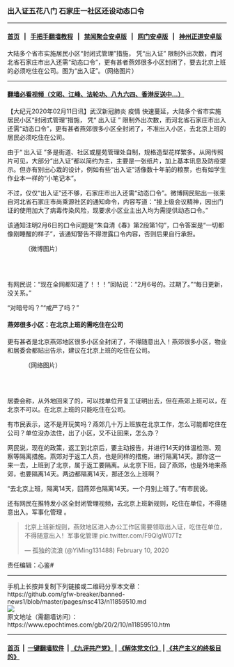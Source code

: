 ### 出入证五花八门 石家庄一社区还设动态口令
------------------------

#### [首页](https://github.com/gfw-breaker/banned-news1/blob/master/README.md) &nbsp;&nbsp;|&nbsp;&nbsp; [手把手翻墙教程](https://github.com/gfw-breaker/guides/wiki) &nbsp;&nbsp;|&nbsp;&nbsp; [禁闻聚合安卓版](https://github.com/gfw-breaker/bn-android) &nbsp;&nbsp;|&nbsp;&nbsp; [网门安卓版](https://github.com/oGate2/oGate) &nbsp;&nbsp;|&nbsp;&nbsp; [神州正道安卓版](https://github.com/SzzdOgate/update) 



<div><img alt="" class="aligncenter wp-post-image" src="https://i.epochtimes.com/assets/uploads/2020/02/php3F9div-600x400.jpg"/>
<div class="red16 caption">
 大陆多个省市实施居民小区“封闭式管理”措施， 凭“出入证” 限制外出次数，而河北省石家庄市出入还需“动态口令”，更有甚者燕郊很多小区封闭了，要去北京上班的必须吃住在公司。图为“出入证”。（网络图片）
</div>
</div><hr/>

#### [翻墙必看视频（文昭、江峰、法轮功、八九六四、香港反送中...）](http://167.172.214.107/home.html)

<div><p>
 【大纪元2020年02月11日讯】武汉新冠肺炎
 <ok href="https://www.epochtimes.com/gb/tag/%E7%96%AB%E6%83%85.html">
  疫情
 </ok>
 快速蔓延，大陆多个省市实施居民小区“封闭式管理”措施， 凭“
 <ok href="https://www.epochtimes.com/gb/tag/%E5%87%BA%E5%85%A5%E8%AF%81.html">
  出入证
 </ok>
 ” 限制外出次数，而河北省石家庄市出入还需“动态口令”，更有甚者燕郊很多小区全封闭了，不准出入小区，去北京上班的居民必须吃住在公司。
</p>
<p>
 由于“
 <ok href="https://www.epochtimes.com/gb/tag/%E5%87%BA%E5%85%A5%E8%AF%81.html">
  出入证
 </ok>
 ”多是街道、社区或屋苑管理处自制，规格造型花样繁多。从网传照片可见，大部分“出入证”都以简约为主，主要是一张纸片，加上基本讯息及防疫提示。但亦有别出心栽的设计，例如有些“出入证”活像数十年前的粮票，也有如学生作业本一样的“小笔记本”。
</p>
<p>
 不过，仅仅“出入证”还不够，石家庄市出入还需“动态口令”。微博网民贴出一张来自河北省石家庄市尚乘源社区的通知命令，内容写道：“接上级会议精神，因出门证的使用加大了病毒传染风险，现要求小区业主出入均为需提供动态口令。”
</p>
<p>
 该通知注明2月6日的口令问题是“朱自清《春》第2段第1句”，口令答案是“一切都像刚睡醒的样子”，该通知警告不得泄露口令内容，否则后果自行承担。
</p>
<figure class="wp-caption aligncenter" id="attachment_11859520" style="width: 359px">
 <ok href="http://i.epochtimes.com/assets/uploads/2020/02/bec6650bly1gbrmxnst4ij20jh0nok3b.jpg">
  <img alt="" class="wp-image-11859520" src="http://i.epochtimes.com/assets/uploads/2020/02/bec6650bly1gbrmxnst4ij20jh0nok3b-450x547.jpg"/>
 </ok>
 <br/><figcaption class="wp-caption-text">
  （微博图片）
 </figcaption><br/>
</figure><br/>
<p>
 有网民说：“现在全网都知道了！！！”回帖说：“2月6号的。过期了。”“每日更新，没关系。”
</p>
<p>
 “对暗号吗？”“戒严了吗？”
</p>
<h4>
 燕郊很多小区：在北京上班的需吃住在公司
</h4>
<p>
 更有甚者是北京燕郊地区很多小区全封闭了，不得随意出入！燕郊很多小区，物业和居委会都贴出告示，建议在北京上班的吃住在公司。
</p>
<figure class="wp-caption aligncenter" id="attachment_11859523" style="width: 319px">
 <ok href="http://i.epochtimes.com/assets/uploads/2020/02/12.gif">
  <img alt="" class="wp-image-11859523" src="http://i.epochtimes.com/assets/uploads/2020/02/12-450x532.gif"/>
 </ok>
 <br/><figcaption class="wp-caption-text">
  （网络图片）
 </figcaption><br/>
</figure><br/>
<p>
 居委会称，从外地回来了的，可以找单位开复工证明出去，但在燕郊上班可以，在北京不可以。在北京上班的只能吃住在公司。
</p>
<p>
 有市民表示，这不是开玩笑吗？燕郊几十万上班族在北京工作，怎么可能都吃住在公司？单位没办法住，出了小区，又不让回来，怎么办？
</p>
<p>
 网民说，现在的政策，返工到北京后，要主动报告，并进行14天的体温检测、观察等隔离措施。燕郊对于返工人员，也是同样的措施，进行隔离14天。那你这一来一去，上班到了北京，属于返工要隔离。从北京下班，回了燕郊，也是外地来燕郊，也要隔离14天。两边都隔离14天，那还怎么上班啊？
</p>
<p>
 “去北京上班，隔离14天，回燕郊也隔离14天。一个月别上班了。”有市民说。
</p>
<p>
 还有网民在推特发小区全封闭管理视频，去北京上班新规则，吃住在单位，不得随意出入。军事化管理 。
</p>
<blockquote class="twitter-tweet">
 <p dir="ltr" lang="zh">
  北京上班新规则，燕效地区进入办公工作区需要领取出入证，吃住在单位，不得随意出入！军事化管理
  <ok href="https://t.co/F9QIgW07Tz">
   pic.twitter.com/F9QIgW07Tz
  </ok>
 </p>
 <p>
  — 孤独的流浪 (@YiMing131488)
  <ok href="https://twitter.com/YiMing131488/status/1226890351455031297?ref_src=twsrc%5Etfw">
   February 10, 2020
  </ok>
 </p>
</blockquote>
<p>
</p>
<p>
 责任编辑：心鉴#
</p>
</div>
<hr/>
手机上长按并复制下列链接或二维码分享本文章：<br/>
https://github.com/gfw-breaker/banned-news1/blob/master/pages/nsc413/n11859510.md <br/>
<a href='https://github.com/gfw-breaker/banned-news1/blob/master/pages/nsc413/n11859510.md'><img src='https://github.com/gfw-breaker/banned-news1/blob/master/pages/nsc413/n11859510.md.png'/></a> <br/>
原文地址（需翻墙访问）：https://www.epochtimes.com/gb/20/2/10/n11859510.htm


------------------------
#### [首页](https://github.com/gfw-breaker/banned-news1/blob/master/README.md) &nbsp;|&nbsp; [一键翻墙软件](https://github.com/gfw-breaker/nogfw/blob/master/README.md) &nbsp;| [《九评共产党》](https://github.com/gfw-breaker/9ping.md/blob/master/README.md#九评之一评共产党是什么) | [《解体党文化》](https://github.com/gfw-breaker/jtdwh.md/blob/master/README.md) | [《共产主义的终极目的》](https://github.com/gfw-breaker/gczydzjmd.md/blob/master/README.md)


<img src='http://gfw-breaker.win/banned-news/pages/nsc413/n11859510.md' width='0px' height='0px'/>